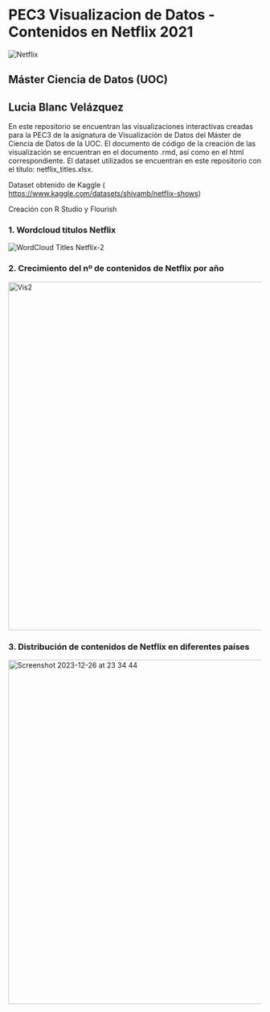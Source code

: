 # PEC3 Visualizacion de Datos - Contenidos en Netflix 2021

![Netflix](https://github.com/LuciaBlancV/PEC3_Visualizacion/assets/148953141/40d365d5-fd4d-434a-a0c1-36d8ddf656a9)




## Máster Ciencia de Datos (UOC)

## Lucia Blanc Velázquez

En este repositorio se encuentran las visualizaciones interactivas creadas para la PEC3 de la asignatura de Visualización de Datos del Máster de Ciencia de Datos de la UOC.
El documento de código de la creación de las visualización se encuentran en el documento .rmd, así como en el html correspondiente. El dataset utilizados se encuentran en este repositorio con el título: netflix_titles.xlsx.

Dataset obtenido de Kaggle ( https://www.kaggle.com/datasets/shivamb/netflix-shows)

Creación con R Studio y Flourish



### 1. Wordcloud títulos Netflix

![WordCloud Titles Netflix-2](https://github.com/LuciaBlancV/PEC3_Visualizacion/assets/148953141/9c0c4ecf-1f30-4a53-984e-a3d6340ca722)






### 2. Crecimiento del nº de contenidos de Netflix por año

<img width="691" alt="Vis2" src="https://github.com/LuciaBlancV/PEC3_Visualizacion/assets/148953141/574f3a73-1cee-4cd3-9a14-696f5757f50b">








### 3. Distribución de contenidos de Netflix en diferentes países


<img width="683" alt="Screenshot 2023-12-26 at 23 34 44" src="https://github.com/LuciaBlancV/PEC3_Visualizacion/assets/148953141/da5e5250-e779-4fa5-8ca8-bc46ce74dc70">





